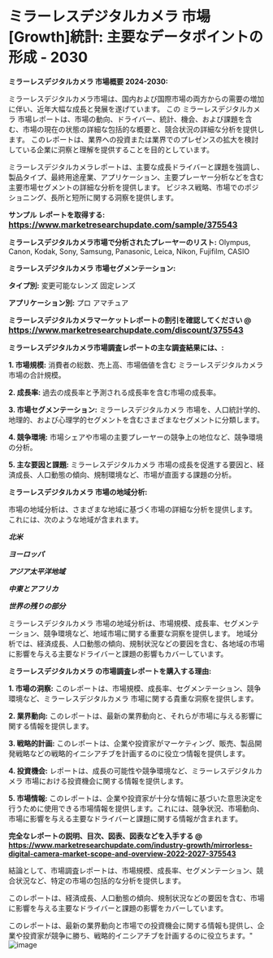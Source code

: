# ミラーレスデジタルカメラ 市場[Growth]統計: 主要なデータポイントの形成 - 2030

<strong>ミラーレスデジタルカメラ 市場概要 2024-2030:</strong>

ミラーレスデジタルカメラ市場は、国内および国際市場の両方からの需要の増加に伴い、近年大幅な成長と発展を遂げています。 この ミラーレスデジタルカメラ 市場レポートは、市場の動向、ドライバー、統計、機会、および課題を含む、市場の現在の状態の詳細な包括的な概要と、競合状況の詳細な分析を提供します。 このレポートは、業界への投資または業界でのプレゼンスの拡大を検討している企業に洞察と理解を提供することを目的としています。

ミラーレスデジタルカメラレポートは、主要な成長ドライバーと課題を強調し、製品タイプ、最終用途産業、アプリケーション、主要プレーヤー分析などを含む主要市場セグメントの詳細な分析を提供します。 ビジネス戦略、市場でのポジショニング、長所と短所に関する洞察を提供します。



<strong>サンプル レポートを取得する: <a href=https://www.marketresearchupdate.com/sample/375543><font size=3 color=#0000ff>https://www.marketresearchupdate.com/sample/375543</font></a></strong>



<strong>ミラーレスデジタルカメラ市場で分析されたプレーヤーのリスト:</strong>
Olympus, Canon, Kodak, Sony, Samsung, Panasonic, Leica, Nikon, Fujifilm, CASIO



<strong>ミラーレスデジタルカメラ 市場セグメンテーション:</strong>



<strong>タイプ別:</strong>
変更可能なレンズ
固定レンズ



<strong>アプリケーション別:</strong>
プロ
アマチュア



<strong>ミラーレスデジタルカメラマーケットレポートの割引を確認してください @ <a href=https://www.marketresearchupdate.com/discount/375543><font size=3 color=#0000ff>https://www.marketresearchupdate.com/discount/375543</font></a></strong>



<strong>ミラーレスデジタルカメラ市場調査レポートの主な調査結果には、:</strong>



<strong>1. 市場規模:</strong> 消費者の総数、売上高、市場価値を含む ミラーレスデジタルカメラ 市場の合計規模。



<strong>2. 成長率:</strong> 過去の成長率と予測される成長率を含む市場の成長率。



<strong>3. 市場セグメンテーション:</strong> ミラーレスデジタルカメラ 市場を、人口統計学的、地理的、および心理学的セグメントを含むさまざまなセグメントに分類します。



<strong>4. 競争環境:</strong> 市場シェアや市場の主要プレーヤーの競争上の地位など、競争環境の分析。



<strong>5. 主な要因と課題:</strong> ミラーレスデジタルカメラ 市場の成長を促進する要因と、経済成長、人口動態の傾向、規制環境など、市場が直面する課題の分析。



<strong>ミラーレスデジタルカメラ 市場の地域分析:</strong>

市場の地域分析は、さまざまな地域に基づく市場の詳細な分析を提供します。 これには、次のような地域が含まれます。

<em>

<strong>北米</strong></em>
<em>

<strong>ヨーロッパ</strong></em>
<em>

<strong>アジア太平洋地域</strong></em>
<em>

<strong>中東とアフリカ</strong></em>
<em>

<strong>世界の残りの部分</strong></em>

ミラーレスデジタルカメラ 市場の地域分析は、市場規模、成長率、セグメンテーション、競争環境など、地域市場に関する重要な洞察を提供します。 地域分析では、経済成長、人口動態の傾向、規制状況などの要因を含む、各地域の市場に影響を与える主要なドライバーと課題の影響もカバーしています。



<strong>ミラーレスデジタルカメラ の市場調査レポートを購入する理由:</strong>



<strong>1. 市場の洞察:</strong> このレポートは、市場規模、成長率、セグメンテーション、競争環境など、ミラーレスデジタルカメラ 市場に関する貴重な洞察を提供します。



<strong>2. 業界動向:</strong> このレポートは、最新の業界動向と、それらが市場に与える影響に関する情報を提供します。



<strong>3. 戦略的計画:</strong> このレポートは、企業や投資家がマーケティング、販売、製品開発戦略などの戦略的イニシアチブを計画するのに役立つ情報を提供します。



<strong>4. 投資機会:</strong> レポートは、成長の可能性や競争環境など、ミラーレスデジタルカメラ 市場における投資機会に関する情報を提供します。



<strong>5. 市場情報:</strong> このレポートは、企業や投資家が十分な情報に基づいた意思決定を行うために使用できる市場情報を提供します。これには、競争状況、市場動向、市場に影響を与える主要なドライバーと課題に関する情報が含まれます。



<strong><b>完全なレポートの説明、目次、図表、図表などを入手する @ <a href=https://www.marketresearchupdate.com/industry-growth/mirrorless-digital-camera-market-scope-and-overview-2022-2027-375543>https://www.marketresearchupdate.com/industry-growth/mirrorless-digital-camera-market-scope-and-overview-2022-2027-375543</a></b></strong>

結論として、市場調査レポートは、市場規模、成長率、セグメンテーション、競合状況など、特定の市場の包括的な分析を提供します。

このレポートは、経済成長、人口動態の傾向、規制状況などの要因を含む、市場に影響を与える主要なドライバーと課題の影響をカバーしています。

このレポートは、最新の業界動向と市場での投資機会に関する情報も提供し、企業や投資家が競争に勝ち、戦略的イニシアチブを計画するのに役立ちます。"
![image](https://github.com/renukap7961/renukap7961/assets/163852544/b42f762b-531e-448b-9df5-8ca8e411fbe4)
